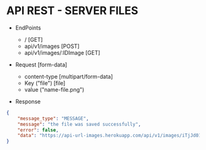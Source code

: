 # API REST - SERVER FILES

- EndPoints
    - / [GET]
    - api/v1/images [POST]
    - api/v1/images/:IDImage [GET]
    
- Request [form-data]
    - content-type [multipart/form-data]
    - Key ("file") [file]
    - value ("name-file.png")
    
- Response
```json
{
    "message_type": "MESSAGE",
    "message": "the file was saved successfully",
    "error": false,
    "data": "https://api-url-images.herokuapp.com/api/v1/images/iTjJd01hh0GK9PBhV6XyUCaptura-de-pantalla-de-2021-01-03-16-07-41.png"
}
```